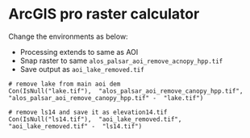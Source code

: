 # ArcGIS pro raster calculator

Change the environments as below:

* Processing extends to same as AOI
* Snap raster to same `alos_palsar_aoi_remove_acnopy_hpp.tif`
* Save output as `aoi_lake_removed.tif`

```shell
# remove lake from main aoi dem
Con(IsNull("lake.tif"),  "alos_palsar_aoi_remove_canopy_hpp.tif",  "alos_palsar_aoi_remove_canopy_hpp.tif" -  "lake.tif")

# remove ls14 and save it as elevation14.tif
Con(IsNull("ls14.tif"),  "aoi_lake_removed.tif",  "aoi_lake_removed.tif" -  "ls14.tif")
```
